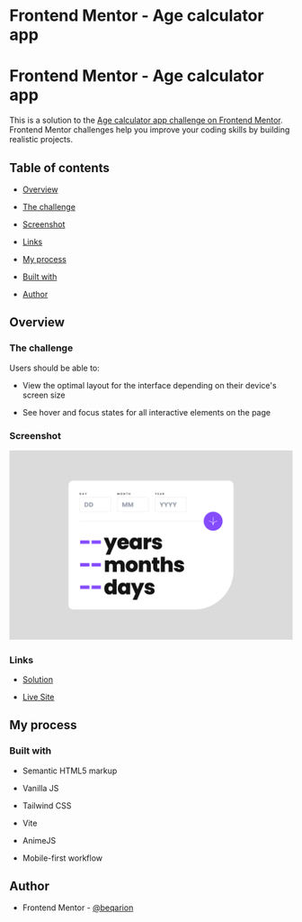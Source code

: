 # Frontend Mentor - Age calculator app

# Frontend Mentor - Age calculator app

This is a solution to the [Age calculator app challenge on Frontend Mentor](https://www.frontendmentor.io/challenges/age-calculator-app-dF9DFFpj-Q). Frontend Mentor challenges help you improve your coding skills by building realistic projects.

## Table of contents

- [Overview](#overview)

- [The challenge](#the-challenge)

- [Screenshot](#screenshot)

- [Links](#links)

- [My process](#my-process)

- [Built with](#built-with)

- [Author](#author)

## Overview

### The challenge

Users should be able to:

- View the optimal layout for the interface depending on their device's screen size

- See hover and focus states for all interactive elements on the page

### Screenshot

![](./screenshot.png)

### Links

- [Solution](https://github.com/beqarion/age-calculator-app)

- [Live Site](https://age-calculator-app-beqarion.netlify.app/)

## My process

### Built with

- Semantic HTML5 markup

- Vanilla JS

- Tailwind CSS

- Vite

- AnimeJS

- Mobile-first workflow

## Author

- Frontend Mentor - [@beqarion](https://www.frontendmentor.io/profile/beqarion)
